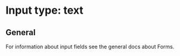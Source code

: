 # Input type: text

## General

For information about input fields see the general docs about Forms.

